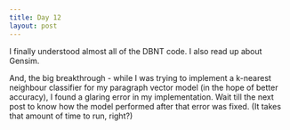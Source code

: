 ```yaml
---
title: Day 12
layout: post
---
```

I finally understood almost all of the DBNT code. I also read up about Gensim.

And, the big breakthrough - while I was trying to implement a k-nearest neighbour classifier for my paragraph vector model (in the hope of better accuracy), I found a glaring error in my implementation. Wait till the next post to know how the model performed after that error was fixed. (It takes that amount of time to run, right?)
